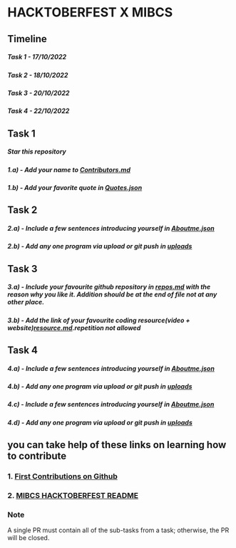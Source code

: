 # HACKTOBERFEST X MIBCS
## Timeline
##### Task 1 - 17/10/2022
##### Task 2 - 18/10/2022
##### Task 3 - 20/10/2022
##### Task 4 - 22/10/2022

## Task 1
##### Star this repository
##### 1.a) - Add your name to [Contributors.md](https://github.com/Chinmay-03/Hactoberfest-X-MIBCS-2022/blob/main/contributors.md)
##### 1.b) - Add your favorite quote in [Quotes.json](https://github.com/Chinmay-03/Hactoberfest-X-MIBCS-2022/blob/main/Quotes.json)

## Task 2
##### 2.a) - Include a few sentences introducing yourself in [Aboutme.json](https://github.com/Chinmay-03/Hactoberfest-X-MIBCS-2022/blob/main/Aboutme.json)
##### 2.b) - Add any one program via upload or git push in [uploads](https://github.com/Chinmay-03/Hactoberfest-X-MIBCS-2022/tree/main/Uploads)

## Task 3
##### 3.a) - Include your favourite github repository in  [repos.md](https://github.com/Chinmay-03/Hactoberfest-X-MIBCS-2022/blob/main/Aboutme.json) with the reason why you like it. _Addition should be at the end of file not at any other place_.
##### 3.b) - Add the link of your favourite coding resource(video + website)[resource.md](https://github.com/Chinmay-03/Hactoberfest-X-MIBCS-2022/tree/main/Uploads)._repetition not allowed_


## Task 4
##### 4.a) - Include a few sentences introducing yourself in [Aboutme.json](https://github.com/Chinmay-03/Hactoberfest-X-MIBCS-2022/blob/main/Aboutme.json)
##### 4.b) - Add any one program via upload or git push in [uploads](https://github.com/Chinmay-03/Hactoberfest-X-MIBCS-2022/tree/main/Uploads)
##### 4.c) - Include a few sentences introducing yourself in [Aboutme.json](https://github.com/Chinmay-03/Hactoberfest-X-MIBCS-2022/blob/main/Aboutme.json)
##### 4.d) - Add any one program via upload or git push in [uploads](https://github.com/Chinmay-03/Hactoberfest-X-MIBCS-2022/tree/main/Uploads)

## you can take help of these links on learning how to contribute
### 1. [First Contributions on Github](https://github.com/firstcontributions/first-contributions/blob/main/README.md)
### 2. [MIBCS HACKTOBERFEST README](https://github.com/Chinmay-03/Hactoberfest-X-MIBCS-2022/blob/main/README.md)

### Note 
A single PR must contain all of the sub-tasks from a task; otherwise, the PR will be closed.
